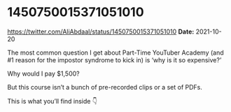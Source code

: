 # 1450750015371051010
https://twitter.com/AliAbdaal/status/1450750015371051010
**Date:** 2021-10-20

The most common question I get about Part-Time YouTuber Academy (and #1 reason for the impostor syndrome to kick in) is ‘why is it so expensive?’

Why would I pay $1,500?

But this course isn’t a bunch of pre-recorded clips or a set of PDFs.

This is what you’ll find inside 👇
